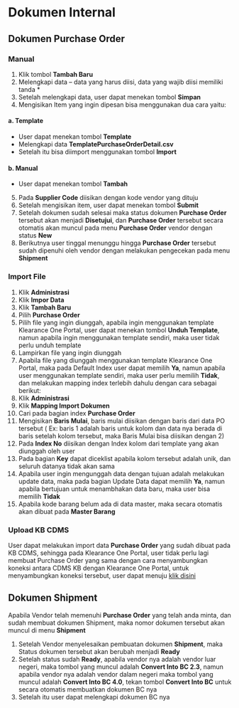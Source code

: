 # Dokumen Internal
## Dokumen Purchase Order
### Manual
1.	Klik tombol **Tambah Baru**
2.	Melengkapi data – data yang harus diisi, data yang wajib diisi memiliki tanda *
3.	Setelah melengkapi data, user dapat menekan tombol **Simpan**
4.	Mengisikan Item yang ingin dipesan bisa menggunakan dua cara yaitu:
#### a.	Template
- User dapat menekan tombol **Template**
- Melengkapi data **TemplatePurchaseOrderDetail.csv**
- Setelah itu bisa diimport menggunakan tombol **Import**
#### b.	Manual
- User dapat menekan tombol **Tambah**
5.	Pada **Supplier Code** diisikan dengan kode vendor yang dituju
6.	Setelah mengisikan item, user dapat menekan tombol **Submit**
7.	Setelah dokumen sudah selesai maka status dokumen **Purchase Order** tersebut akan menjadi **Disetujui**, dan **Purchase Order** tersebut secara otomatis akan muncul pada menu **Purchase Order** vendor dengan status **New**
8.	Berikutnya user tinggal menunggu hingga **Purchase Order** tersebut sudah dipenuhi oleh vendor dengan melakukan pengecekan pada menu **Shipment**

### Import File
1.	Klik **Administrasi**
2.	Klik **Impor Data**
3.	Klik **Tambah Baru**
4.	Pilih **Purchase Order**
5.	Pilih file yang ingin diunggah, apabila ingin menggunakan template Klearance One Portal, user dapat menekan tombol **Unduh Template**, namun apabila ingin menggunakan template sendiri, maka user tidak perlu unduh template
6.	Lampirkan file yang ingin diunggah
7.	Apabila file yang diunggah menggunakan template Klearance One Portal, maka pada Default Index user dapat memilih **Ya**, namun apabila user menggunakan template sendiri, maka user perlu memilih **Tidak**, dan melakukan mapping index terlebih dahulu dengan cara sebagai berikut:
1.	Klik **Administrasi**
2.	Klik **Mapping Import Dokumen**
3.	Cari pada bagian index **Purchase Order**
4.	Mengisikan **Baris Mulai**, baris mulai diisikan dengan baris dari data PO tersebut ( Ex: baris 1 adalah baris untuk kolom dan data nya berada di baris setelah kolom tersebut, maka Baris Mulai bisa diisikan dengan 2)
5.	Pada **Index No** diisikan dengan Index kolom dari template yang akan diunggah oleh user
6.	Pada bagian **Key** dapat diceklist apabila kolom tersebut adalah unik, dan seluruh datanya tidak akan sama
8.	Apabila user ingin mengunggah data dengan tujuan adalah melakukan update data, maka pada bagian Update Data dapat memilih **Ya**, namun apabila bertujuan untuk menambhakan data baru, maka user bisa memilih **Tidak**
9.	Apabila kode barang belum ada di data master, maka secara otomatis akan dibuat pada **Master Barang**

### Upload KB CDMS
User dapat melakukan import data **Purchase Order** yang sudah dibuat pada KB CDMS, sehingga pada Klearance One Portal, user tidak perlu lagi membuat Purchase Order yang sama dengan cara menyambungkan koneksi antara CDMS KB dengan Klearance One Portal, untuk menyambungkan koneksi tersebut, user dapat menuju     [klik disini](/klrkb/cdmskb/)


## Dokumen Shipment
Apabila Vendor telah memenuhi **Purchase Order** yang telah anda minta, dan sudah membuat dokumen Shipment, maka nomor dokumen tersebut akan muncul di menu **Shipment**
1.	Setelah Vendor menyelesaikan pembuatan dokumen **Shipment**, maka Status dokumen tersebut akan berubah menjadi **Ready**
2.	Setelah status sudah **Ready**, apabila vendor nya adalah vendor luar negeri, maka tombol yang muncul adalah **Convert Into BC 2.3**, namun apabila vendor nya adalah vendor dalam negeri maka tombol yang muncul adalah **Convert Into BC 4.0**, tekan tombol **Convert Into BC** untuk secara otomatis membuatkan dokumen BC nya
3.	Setelah itu user dapat melengkapi dokumen BC nya
